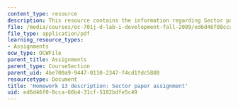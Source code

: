 ```yaml
---
content_type: resource
description: This resource contains the information regarding Sector paper assignment.
file: /media/courses/ec-701j-d-lab-i-development-fall-2009/ed6d46f08cca66b431cf5182bdfe5c49_MITEC_701JF09_hw13.pdf
file_type: application/pdf
learning_resource_types:
- Assignments
ocw_type: OCWFile
parent_title: Assignments
parent_type: CourseSection
parent_uid: 4be700a9-9447-0110-2347-f4cd1fdc5880
resourcetype: Document
title: 'Homework 13 description: Sector paper assignment'
uid: ed6d46f0-8cca-66b4-31cf-5182bdfe5c49
---
```

